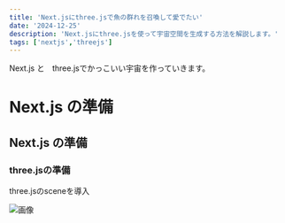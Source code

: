```yaml
---
title: 'Next.jsにthree.jsで魚の群れを召喚して愛でたい'
date: '2024-12-25'
description: 'Next.jsにthree.jsを使って宇宙空間を生成する方法を解説します。'
tags: ['nextjs','threejs']
---
```


Next.js と　three.jsでかっこいい宇宙を作っていきます。
# Next.js の準備

## Next.js の準備

### three.jsの準備

three.jsのsceneを導入

![画像](/posts/TEST01/01.png)